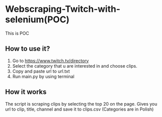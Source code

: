 # Webscraping-Twitch-with-selenium(POC)
This is POC

## How to use it?

1. Go to https://www.twitch.tv/directory
2. Select the category that u are interested in and choose clips.
3. Copy and paste url to url.txt
4. Run main.py by using terminal

## How it works

The script is scraping clips by selecting the top 20 on the page. Gives you url to clip, title, channel and save it to clips.csv (Categories are in Polish)
